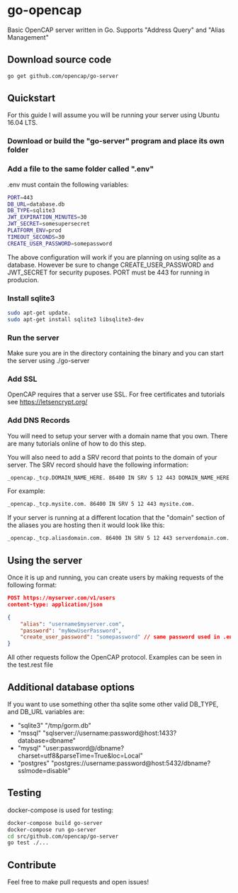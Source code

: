 # go-opencap

Basic OpenCAP server written in Go. Supports "Address Query" and "Alias Management"

## Download source code

```bash
go get github.com/opencap/go-server
```

## Quickstart

For this guide I will assume you will be running your server using Ubuntu 16.04 LTS.

### Download or build the "go-server" program and place its own folder

### Add a file to the same folder called ".env"

.env must contain the following variables:

```bash
PORT=443
DB_URL=database.db
DB_TYPE=sqlite3
JWT_EXPIRATION_MINUTES=30
JWT_SECRET=somesupersecret
PLATFORM_ENV=prod
TIMEOUT_SECONDS=30
CREATE_USER_PASSWORD=somepassword
```

The above configuration will work if you are planning on using sqlite as a database. However be sure to change CREATE_USER_PASSWORD and JWT_SECRET for security puposes. PORT must be 443 for running in producion.

### Install sqlite3

```bash
sudo apt-get update.
sudo apt-get install sqlite3 libsqlite3-dev
```

### Run the server

Make sure you are in the directory containing the binary and you can start the server using ./go-server

### Add SSL

OpenCAP requires that a server use SSL. For free certificates and tutorials see https://letsencrypt.org/

### Add DNS Records

You will need to setup your server with a domain name that you own. There are many tutorials online of how to do this step.

You will also need to add a SRV record that points to the domain of your server. The SRV record should have the following information:

```bash
_opencap._tcp.DOMAIN_NAME_HERE. 86400 IN SRV 5 12 443 DOMAIN_NAME_HERE.
```

For example:

```bash
_opencap._tcp.mysite.com. 86400 IN SRV 5 12 443 mysite.com.
```

If your server is running at a different location that the "domain" section of the aliases you are hosting then it would look like this:

```bash
_opencap._tcp.aliasdomain.com. 86400 IN SRV 5 12 443 serverdomain.com.
```

## Using the server

Once it is up and running, you can create users by making requests of the following format:

```json
POST https://myserver.com/v1/users
content-type: application/json

{
    "alias": "username$myserver.com",
    "password": "myNewUserPassword",
    "create_user_password": "somepassword" // same password used in .env file
}
```

All other requests follow the OpenCAP protocol. Examples can be seen in the test.rest file

## Additional database options

If you want to use something other tha sqlite some other valid DB_TYPE, and DB_URL variables are:

- "sqlite3" "/tmp/gorm.db"
- "mssql" "sqlserver://username:password@host:1433?database=dbname"
- "mysql" "user:password@/dbname?charset=utf8&parseTime=True&loc=Local"
- "postgres" "postgres://username:password@host:5432/dbname?sslmode=disable"

## Testing

docker-compose is used for testing:

```bash
docker-compose build go-server
docker-compose run go-server
cd src/github.com/opencap/go-server
go test ./...
```

## Contribute

Feel free to make pull requests and open issues!
